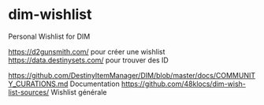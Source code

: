 # dim-wishlist
Personal Wishlist for DIM

https://d2gunsmith.com/ pour créer une wishlist
https://data.destinysets.com/ pour trouver des ID

https://github.com/DestinyItemManager/DIM/blob/master/docs/COMMUNITY_CURATIONS.md Documentation
https://github.com/48klocs/dim-wish-list-sources/ Wishlist générale
